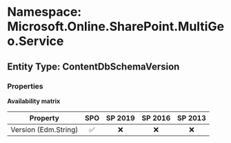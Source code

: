 # Namespace: Microsoft.Online.SharePoint.MultiGeo.Service

## Entity Type: ContentDbSchemaVersion

### Properties

**Availability matrix**

Property | SPO | SP 2019 | SP 2016 | SP 2013
----------|:---:|:-------:|:-------:|:-------:
Version (Edm.String) | ✅ | ❌ | ❌ | ❌
